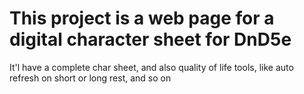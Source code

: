 # This project is a web page for a digital character sheet for DnD5e
It'l have a complete char sheet, and also quality of life tools, like auto
refresh on short or long rest, and so on
